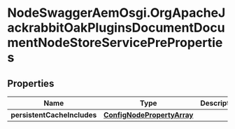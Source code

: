 # NodeSwaggerAemOsgi.OrgApacheJackrabbitOakPluginsDocumentDocumentNodeStoreServicePreProperties

## Properties

Name | Type | Description | Notes
------------ | ------------- | ------------- | -------------
**persistentCacheIncludes** | [**ConfigNodePropertyArray**](ConfigNodePropertyArray.md) |  | [optional] 


